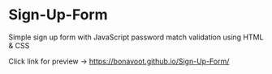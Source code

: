 # Sign-Up-Form

Simple sign up form with JavaScript password match validation using HTML & CSS

Click link for preview -> https://bonavoot.github.io/Sign-Up-Form/
